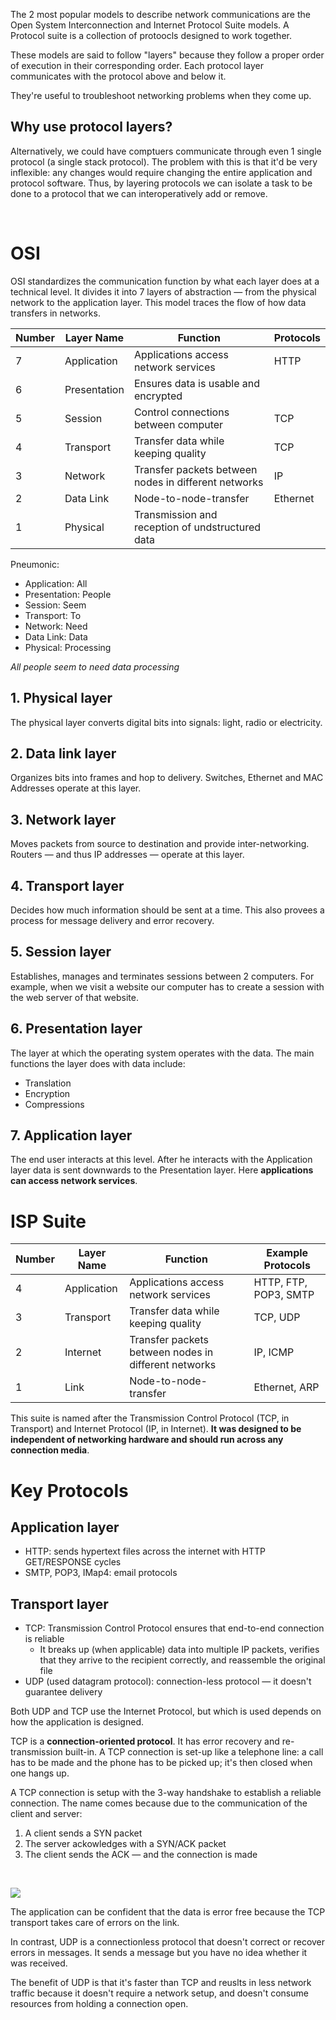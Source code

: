 The 2 most popular models to describe network communications are the Open System Interconnection and Internet Protocol Suite models. A Protocol suite is a collection of protoocls designed to work together.

These models are said to follow "layers" because they follow a proper order of execution in their corresponding order. Each protocol layer communicates with the protocol above and below it.

They're useful to troubleshoot networking problems when they come up.

## Why use protocol layers?

Alternatively, we could have comptuers communicate through even 1 single protocol (a single stack protocol). The problem with this is that it'd be very inflexible: any changes would require changing the entire application and protocol software. Thus, by layering protocols we can isolate a task to be done to a protocol that we can interoperatively add or remove.

<br>

# OSI

OSI standardizes the communication function by what each layer does at a technical level. It divides it into 7 layers of abstraction — from the physical network to the application layer. This model traces the flow of how data transfers in networks.

|Number|Layer Name|Function|Protocols|
|-|-|-|-|
|7|Application|Applications access network services|HTTP|
|6|Presentation|Ensures data is usable and encrypted||
|5|Session|Control connections between computer|TCP|
|4|Transport|Transfer data while keeping quality|TCP|
|3|Network|Transfer packets between nodes in different networks|IP|
|2|Data Link|Node-to-node-transfer|Ethernet|
|1|Physical|Transmission and reception of undstructured data|

Pneumonic:

- Application: All
- Presentation: People
- Session: Seem
- Transport: To
- Network: Need
- Data Link: Data
- Physical: Processing

*All people seem to need data processing*

## 1. Physical layer

The physical layer converts digital bits into signals: light, radio or electricity.

## 2. Data link layer

Organizes bits into frames and hop to delivery. Switches, Ethernet and MAC Addresses operate at this layer.

## 3. Network layer

Moves packets from source to destination and provide inter-networking. Routers — and thus IP addresses — operate at this layer.

## 4. Transport layer

Decides how much information should be sent at a time. This also provees a process for message delivery and error recovery.

## 5. Session layer

Establishes, manages and terminates sessions between 2 computers. For example, when we visit a website our computer has to create a session with the web server of that website.

## 6. Presentation layer

The layer at which the operating system operates with the data. The main functions the layer does with data include:
- Translation
- Encryption
- Compressions

## 7. Application layer

The end user interacts at this level. After he interacts with the Application layer data is sent downwards to the Presentation layer. Here **applications can access network services**.

# ISP Suite

|Number|Layer Name|Function|Example Protocols|
|-|-|-|-|
|4|Application|Applications access network services|HTTP, FTP, POP3, SMTP|
|3|Transport|Transfer data while keeping quality|TCP, UDP|
|2|Internet|Transfer packets between nodes in different networks|IP, ICMP|
|1|Link|Node-to-node-transfer|Ethernet, ARP|

This suite is named after the Transmission Control Protocol (TCP, in Transport) and Internet Protocol (IP, in Internet). **It was designed to be independent of networking hardware and should run across any connection media**.

# Key Protocols

## Application layer
- HTTP: sends hypertext files across the internet with HTTP GET/RESPONSE cycles
- SMTP, POP3, IMap4: email protocols

## Transport layer
- TCP: Transmission Control Protocol ensures that end-to-end connection is reliable
  - It breaks up (when applicable) data into multiple IP packets, verifies that they arrive to the recipient correctly, and reassemble the original file
- UDP (used datagram protocol): connection-less protocol — it doesn't guarantee delivery

Both UDP and TCP use the Internet Protocol, but which is used depends on how the application is designed.

TCP is a **connection-oriented protocol**. It has error recovery and re-transmission built-in. A TCP connection is set-up like a telephone line: a call has to be made and the phone has to be picked up; it's then closed when one hangs up.

A TCP connection is setup with the 3-way handshake to establish a reliable connection. The name comes because due to the communication of the client and server:
1. A client sends a SYN packet
2. The server ackowledges with a SYN/ACK packet
3. The client sends the ACK — and the connection is made

<br>

![](https://ars.els-cdn.com/content/image/3-s2.0-B9781597499613000030-f03-08-9781597499613.jpg?_)

The application can be confident that the data is error free because the TCP transport takes care of errors on the link.

In contrast, UDP is a connectionless protocol that doesn't correct or recover errors in messages. It sends a message but you have no idea whether it was received.

The benefit of UDP is that it's faster than TCP and reuslts in less network traffic because it doesn't require a network setup, and doesn't consume resources from holding a connection open.